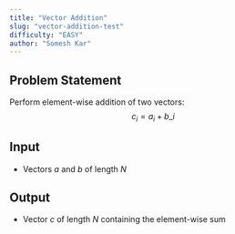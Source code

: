```yaml
---
title: "Vector Addition"
slug: "vector-addition-test"
difficulty: "EASY"
author: "Somesh Kar"
---
```


Problem Statement
-----------------

Perform element-wise addition of two vectors: $$ c_i = a_i + b\_i $$

Input
-----

*   Vectors $a$ and $b$ of length $N$

Output
------

*   Vector $c$ of length $N$ containing the element-wise sum